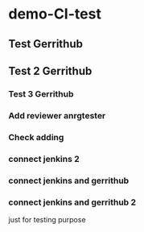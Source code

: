 # demo-CI-test
## Test Gerrithub
## Test 2 Gerrithub
### Test 3 Gerrithub
### Add reviewer anrgtester
### Check adding
### connect jenkins 2
### connect jenkins and gerrithub
### connect jenkins and gerrithub 2
just for testing purpose

